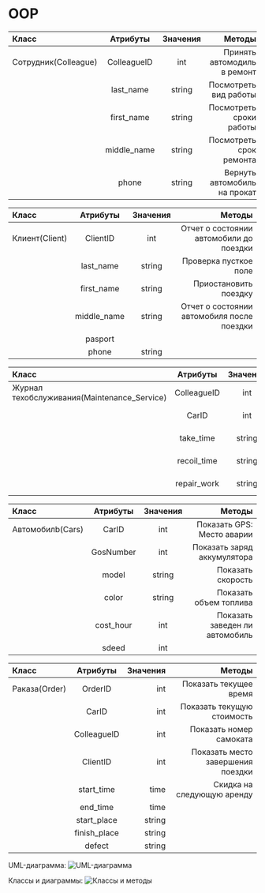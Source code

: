 # OOP
|   Класс     |   Атрибуты    | Значения  |   Методы   |
|:------------|:-------------:|:---------:|----------:|
|Сотрудник(Colleague) | ColleagueID | int    |  Принять автомодиль в ремонт |
|                     | last_name   | string |  Посмотреть вид работы       |
|                     | first_name  | string |  Посмотреть сроки работы     |
|                     | middle_name | string |  Посмотреть срок ремонта     |
|                     | phone       | string |  Вернуть автомобиль на прокат|


|  Класс      |   Атрибуты    |  Значения  |   Методы    |  
|:------------|:-------------:|:----------:|------------:|
|Клиент(Client)    | ClientID     | int    |  Отчет о состоянии автомобили до поездки   |
|                  | last_name    | string |  Проверка пусткое поле                     |
|                  | first_name   | string |  Приостановить поездку                     |
|                  | middle_name  | string |  Отчет о состоянии автомобиля после поездки|
|                  | pasport      |        |                                            |
|                  | phone        | string |                                            | 


|   Класс    |    Атрибуты   | Значения  |   Методы    |
|:-----------|:-------------:|:---------:|------------:|        
|Журнал техобслуживания(Maintenance_Service)| ColleagueID |  int   | Стоимость ремонта     |
|                                           | CarID       |  int   | Показать Неисправность|
|                                           | take_time   | string | Показать дату выдачи  |
|                                           | recoil_time | string | Запросить подпись     |
|                                           | repair_work | string | Показать вид работы   |



|   Класс    |   Атрибуты    | Значения  |   Методы  |
|:-----------|:-------------:|:---------:|----------:|   
|Автомобилb(Cars)  |     CarID        | int    |     Показать GPS: Место аварии     |
|                  |     GosNumber    | int    |     Показать заряд аккумулятора    |
|                  |     model        | string |     Показать скорость              |
|                  |     color        | string |     Показать объем топлива         |
|                  |     cost_hour    | int    |     Показать заведен ли автомобиль |
|                  |     sdeed        | int    |                                    |


|    Класс    |  Атрибуты     |   Значения  |  Методы  |
|:------------|:-------------:|------------:|---------:|  
|Pаказа(Order)                | OrderID         | int    |  Показать текущее время            |
|                             | CarID           | int    |  Показать текущую стоимость        |
|                             | ColleagueID     | int    |  Показать номер самоката           |
|                             | ClientID        | int    |  Показать место завершения поездки |
|                             | start_time      | time   |  Скидка на следующую аренду        |
|                             | end_time        | time   |                                    |
|                             | start_place     | string |                                    |
|                             | finish_place    | string |                                    |
|                             | defect          | string |                                    | 

UML-диаграмма:
![UML-диаграмма](https://user-images.githubusercontent.com/102414628/172011155-659c8c09-b93b-4665-971c-5ac57615a13b.PNG)

Классы и диаграммы:
![Классы и методы](https://user-images.githubusercontent.com/102414628/172013522-fa6f85f6-7d41-4323-9120-7d063c271804.PNG)





